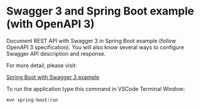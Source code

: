 # Swagger 3 and Spring Boot example (with OpenAPI 3)

Document REST API with Swagger 3 in Spring Boot example (follow OpenAPI 3 specification). You will also know several ways to configure Swagger API description and response.

For more detail, please visit:

[Spring Boot with Swagger 3 example](https://www.bezkoder.com/spring-boot-swagger-3/)

To run the application type this command in VSCode Terminal Window:

```
mvn spring-boot:run
```

